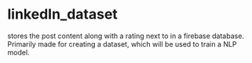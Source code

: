 # linkedIn_dataset
stores the post content along with a rating next to in a firebase database. Primarily made for creating a dataset, which will be used to train a NLP model.
